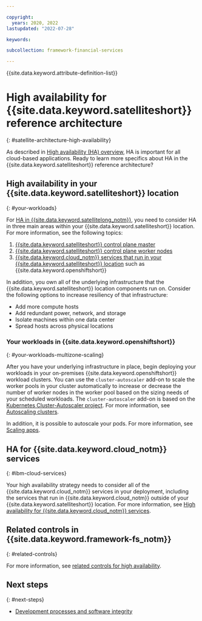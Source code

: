 ```yaml
---

copyright:
  years: 2020, 2022
lastupdated: "2022-07-28"

keywords: 

subcollection: framework-financial-services

---
```


{{site.data.keyword.attribute-definition-list}}

# High availability for {{site.data.keyword.satelliteshort}} reference architecture
{: #satellite-architecture-high-availability}

As described in [High availability (HA) overview](/docs/framework-financial-services?topic=framework-financial-services-shared-high-availability), HA is important for all cloud-based applications. Ready to learn more specifics about HA in the {{site.data.keyword.satelliteshort}} reference architecture?

## High availability in your {{site.data.keyword.satelliteshort}} location
{: #your-workloads}

For [HA in {{site.data.keyword.satellitelong_notm}}](/docs/satellite?topic=satellite-ha#satellite-ha-setup), you need to consider HA in three main areas within your {{site.data.keyword.satelliteshort}} location. For more information, see the following topics:

1. [{{site.data.keyword.satelliteshort}} control plane master](/docs/satellite?topic=satellite-ha#ha-control-plane-master)
2. [{{site.data.keyword.satelliteshort}} control plane worker nodes](/docs/satellite?topic=satellite-ha#ha-control-plane-worker)
3. [{{site.data.keyword.cloud_notm}} services that run in your {{site.data.keyword.satelliteshort}} location](/docs/satellite?topic=satellite-ha#ha-cloud-services) such as {{site.data.keyword.openshiftshort}}

In addition, you own all of the underlying infrastructure that the {{site.data.keyword.satelliteshort}} location components run on. Consider the following options to increase resiliency of that infrastructure:

* Add more compute hosts
* Add redundant power, network, and storage
* Isolate machines within one data center
* Spread hosts across physical locations

### Your workloads in {{site.data.keyword.openshiftshort}}
{: #your-workloads-multizone-scaling}

After you have your underlying infrastructure in place, begin deploying your workloads in your on-premises {{site.data.keyword.openshiftshort}} workload clusters. You can use the `cluster-autoscaler` add-on to scale the worker pools in your cluster automatically to increase or decrease the number of worker nodes in the worker pool based on the sizing needs of your scheduled workloads. The `cluster-autoscaler` add-on is based on the [Kubernetes Cluster-Autoscaler project](https://github.com/kubernetes/autoscaler/tree/master/cluster-autoscaler). For more information, see [Autoscaling clusters](/docs/openshift?topic=openshift-ca).

In addition, it is possible to autoscale your pods. For more information, see [Scaling apps](/docs/openshift?topic=openshift-update_app#app_scaling).

## HA for {{site.data.keyword.cloud_notm}} services
{: #ibm-cloud-services}

Your high availability strategy needs to consider all of the {{site.data.keyword.cloud_notm}} services in your deployment, including the services that run in {{site.data.keyword.cloud_notm}} outside of your {{site.data.keyword.satelliteshort}} location. For more information, see [High availability for {{site.data.keyword.cloud_notm}} services](/docs/framework-financial-services?topic=framework-financial-services-shared-high-availability#ibm-cloud-services).

## Related controls in {{site.data.keyword.framework-fs_notm}}
{: #related-controls}

For more information, see [related controls for high availability](/docs/framework-financial-services?topic=framework-financial-services-shared-high-availability#related-controls).

## Next steps
{: #next-steps}

- [Development processes and software integrity](/docs/framework-financial-services?topic=framework-financial-services-shared-development-processes)
